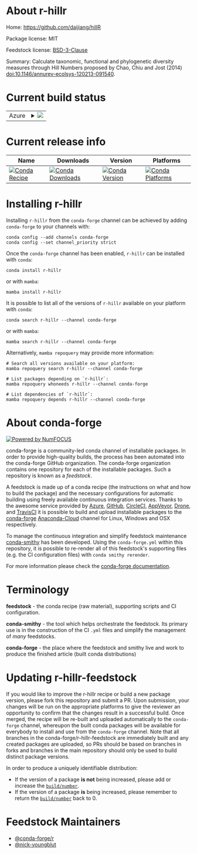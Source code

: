 About r-hillr
=============

Home: https://github.com/daijiang/hillR

Package license: MIT

Feedstock license: [BSD-3-Clause](https://github.com/conda-forge/r-hillr-feedstock/blob/main/LICENSE.txt)

Summary: Calculate taxonomic, functional and phylogenetic diversity measures through Hill Numbers proposed by Chao, Chiu and Jost (2014) <doi:10.1146/annurev-ecolsys-120213-091540>.

Current build status
====================


<table>
    
  <tr>
    <td>Azure</td>
    <td>
      <details>
        <summary>
          <a href="https://dev.azure.com/conda-forge/feedstock-builds/_build/latest?definitionId=12589&branchName=main">
            <img src="https://dev.azure.com/conda-forge/feedstock-builds/_apis/build/status/r-hillr-feedstock?branchName=main">
          </a>
        </summary>
        <table>
          <thead><tr><th>Variant</th><th>Status</th></tr></thead>
          <tbody><tr>
              <td>linux_64_r_base4.1</td>
              <td>
                <a href="https://dev.azure.com/conda-forge/feedstock-builds/_build/latest?definitionId=12589&branchName=main">
                  <img src="https://dev.azure.com/conda-forge/feedstock-builds/_apis/build/status/r-hillr-feedstock?branchName=main&jobName=linux&configuration=linux_64_r_base4.1" alt="variant">
                </a>
              </td>
            </tr><tr>
              <td>linux_64_r_base4.2</td>
              <td>
                <a href="https://dev.azure.com/conda-forge/feedstock-builds/_build/latest?definitionId=12589&branchName=main">
                  <img src="https://dev.azure.com/conda-forge/feedstock-builds/_apis/build/status/r-hillr-feedstock?branchName=main&jobName=linux&configuration=linux_64_r_base4.2" alt="variant">
                </a>
              </td>
            </tr><tr>
              <td>osx_64_r_base4.1</td>
              <td>
                <a href="https://dev.azure.com/conda-forge/feedstock-builds/_build/latest?definitionId=12589&branchName=main">
                  <img src="https://dev.azure.com/conda-forge/feedstock-builds/_apis/build/status/r-hillr-feedstock?branchName=main&jobName=osx&configuration=osx_64_r_base4.1" alt="variant">
                </a>
              </td>
            </tr><tr>
              <td>osx_64_r_base4.2</td>
              <td>
                <a href="https://dev.azure.com/conda-forge/feedstock-builds/_build/latest?definitionId=12589&branchName=main">
                  <img src="https://dev.azure.com/conda-forge/feedstock-builds/_apis/build/status/r-hillr-feedstock?branchName=main&jobName=osx&configuration=osx_64_r_base4.2" alt="variant">
                </a>
              </td>
            </tr>
          </tbody>
        </table>
      </details>
    </td>
  </tr>
</table>

Current release info
====================

| Name | Downloads | Version | Platforms |
| --- | --- | --- | --- |
| [![Conda Recipe](https://img.shields.io/badge/recipe-r--hillr-green.svg)](https://anaconda.org/conda-forge/r-hillr) | [![Conda Downloads](https://img.shields.io/conda/dn/conda-forge/r-hillr.svg)](https://anaconda.org/conda-forge/r-hillr) | [![Conda Version](https://img.shields.io/conda/vn/conda-forge/r-hillr.svg)](https://anaconda.org/conda-forge/r-hillr) | [![Conda Platforms](https://img.shields.io/conda/pn/conda-forge/r-hillr.svg)](https://anaconda.org/conda-forge/r-hillr) |

Installing r-hillr
==================

Installing `r-hillr` from the `conda-forge` channel can be achieved by adding `conda-forge` to your channels with:

```
conda config --add channels conda-forge
conda config --set channel_priority strict
```

Once the `conda-forge` channel has been enabled, `r-hillr` can be installed with `conda`:

```
conda install r-hillr
```

or with `mamba`:

```
mamba install r-hillr
```

It is possible to list all of the versions of `r-hillr` available on your platform with `conda`:

```
conda search r-hillr --channel conda-forge
```

or with `mamba`:

```
mamba search r-hillr --channel conda-forge
```

Alternatively, `mamba repoquery` may provide more information:

```
# Search all versions available on your platform:
mamba repoquery search r-hillr --channel conda-forge

# List packages depending on `r-hillr`:
mamba repoquery whoneeds r-hillr --channel conda-forge

# List dependencies of `r-hillr`:
mamba repoquery depends r-hillr --channel conda-forge
```


About conda-forge
=================

[![Powered by
NumFOCUS](https://img.shields.io/badge/powered%20by-NumFOCUS-orange.svg?style=flat&colorA=E1523D&colorB=007D8A)](https://numfocus.org)

conda-forge is a community-led conda channel of installable packages.
In order to provide high-quality builds, the process has been automated into the
conda-forge GitHub organization. The conda-forge organization contains one repository
for each of the installable packages. Such a repository is known as a *feedstock*.

A feedstock is made up of a conda recipe (the instructions on what and how to build
the package) and the necessary configurations for automatic building using freely
available continuous integration services. Thanks to the awesome service provided by
[Azure](https://azure.microsoft.com/en-us/services/devops/), [GitHub](https://github.com/),
[CircleCI](https://circleci.com/), [AppVeyor](https://www.appveyor.com/),
[Drone](https://cloud.drone.io/welcome), and [TravisCI](https://travis-ci.com/)
it is possible to build and upload installable packages to the
[conda-forge](https://anaconda.org/conda-forge) [Anaconda-Cloud](https://anaconda.org/)
channel for Linux, Windows and OSX respectively.

To manage the continuous integration and simplify feedstock maintenance
[conda-smithy](https://github.com/conda-forge/conda-smithy) has been developed.
Using the ``conda-forge.yml`` within this repository, it is possible to re-render all of
this feedstock's supporting files (e.g. the CI configuration files) with ``conda smithy rerender``.

For more information please check the [conda-forge documentation](https://conda-forge.org/docs/).

Terminology
===========

**feedstock** - the conda recipe (raw material), supporting scripts and CI configuration.

**conda-smithy** - the tool which helps orchestrate the feedstock.
                   Its primary use is in the construction of the CI ``.yml`` files
                   and simplify the management of *many* feedstocks.

**conda-forge** - the place where the feedstock and smithy live and work to
                  produce the finished article (built conda distributions)


Updating r-hillr-feedstock
==========================

If you would like to improve the r-hillr recipe or build a new
package version, please fork this repository and submit a PR. Upon submission,
your changes will be run on the appropriate platforms to give the reviewer an
opportunity to confirm that the changes result in a successful build. Once
merged, the recipe will be re-built and uploaded automatically to the
`conda-forge` channel, whereupon the built conda packages will be available for
everybody to install and use from the `conda-forge` channel.
Note that all branches in the conda-forge/r-hillr-feedstock are
immediately built and any created packages are uploaded, so PRs should be based
on branches in forks and branches in the main repository should only be used to
build distinct package versions.

In order to produce a uniquely identifiable distribution:
 * If the version of a package **is not** being increased, please add or increase
   the [``build/number``](https://docs.conda.io/projects/conda-build/en/latest/resources/define-metadata.html#build-number-and-string).
 * If the version of a package **is** being increased, please remember to return
   the [``build/number``](https://docs.conda.io/projects/conda-build/en/latest/resources/define-metadata.html#build-number-and-string)
   back to 0.

Feedstock Maintainers
=====================

* [@conda-forge/r](https://github.com/conda-forge/r/)
* [@nick-youngblut](https://github.com/nick-youngblut/)

